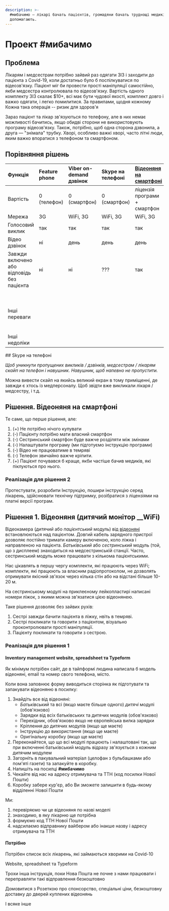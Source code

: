 ```yaml
---
description: >-
  #мибачимо — лікарі бачать пацієнтів, громадяни бачать труднощі медиків та
  допомагають.
---
```


# Проект \#мибачимо

## Проблема

Лікарям і медсестрам потрібно зайвий раз одягати ЗІЗ і заходити до пацієнта з Covid-19, коли достатньо було б поспілкуватися по відеозв'язку. Пацієнт міг би провести прості маніпуляції самостійно, якби медсестра контролювала по відеозв'язку. Вартість одного комплекту ЗІЗ скалає $10+, всі має бути чудової якості, комплект довго і важко одягати, і легко помилитися. За правилами, щодня кожному  Кожна така операція -- ризик для здоров'я 

Зараз пацієнт та лікар зв'язуються по телефону, але в них немає можливості бачитись, якщо обидві сторони не використовують програму відеозв'язку. Також, потрібно, щоб одна сторона дзвонила, а друга — "знімала" трубку. Хворі, особливо важкі хворі, часто літні люди, яким важко впоратися з телефоном та смартфоном.

## Порівняння рішень

<table>
  <thead>
    <tr>
      <th style="text-align:left">&#x424;&#x443;&#x43D;&#x43A;&#x446;&#x456;&#x44F;</th>
      <th style="text-align:left">Feature phone</th>
      <th style="text-align:left">Viber on-demand &#x434;&#x437;&#x432;&#x456;&#x43D;&#x43E;&#x43A;</th>
      <th
      style="text-align:left">Skype &#x43D;&#x430; &#x442;&#x435;&#x43B;&#x435;&#x444;&#x43E;&#x43D;&#x456;</th>
        <th
        style="text-align:left"><a href="./#smartphone-nanny">&#x412;&#x456;&#x434;&#x435;&#x43E;&#x43D;&#x44F;&#x43D;&#x44F; &#x43D;&#x430; &#x441;&#x43C;&#x430;&#x440;&#x442;&#x444;&#x43E;&#x43D;&#x456;</a>
          </th>
          <th style="text-align:left">&#x412;&#x456;&#x434;&#x435;&#x43E;&#x43D;&#x44F;&#x43D;&#x44F; WiFi</th>
    </tr>
  </thead>
  <tbody>
    <tr>
      <td style="text-align:left">&#x412;&#x430;&#x440;&#x442;&#x456;&#x441;&#x442;&#x44C;</td>
      <td style="text-align:left">0 (&#x442;&#x435;&#x43B;&#x435;&#x444;&#x43E;&#x43D;)</td>
      <td style="text-align:left">0 (&#x441;&#x43C;&#x430;&#x440;&#x442;&#x444;&#x43E;&#x43D;)</td>
      <td style="text-align:left">0 (&#x441;&#x43C;&#x430;&#x440;&#x442;&#x444;&#x43E;&#x43D;)</td>
      <td style="text-align:left">&#x43B;&#x456;&#x446;&#x435;&#x43D;&#x437;&#x456;&#x44F; &#x43F;&#x440;&#x43E;&#x433;&#x440;&#x430;&#x43C;&#x438;
        + &#x441;&#x43C;&#x430;&#x440;&#x442;&#x444;&#x43E;&#x43D;</td>
      <td style="text-align:left">$50+</td>
    </tr>
    <tr>
      <td style="text-align:left">&#x41C;&#x435;&#x440;&#x435;&#x436;&#x430;</td>
      <td style="text-align:left">3G</td>
      <td style="text-align:left">WiFi, 3G</td>
      <td style="text-align:left">WiFi, 3G</td>
      <td style="text-align:left">WiFi, 3G</td>
      <td style="text-align:left">WiFi</td>
    </tr>
    <tr>
      <td style="text-align:left">&#x413;&#x43E;&#x43B;&#x43E;&#x441;&#x43E;&#x432;&#x438;&#x439; &#x432;&#x438;&#x43A;&#x43B;&#x438;&#x43A;</td>
      <td
      style="text-align:left">&#x442;&#x430;&#x43A;</td>
        <td style="text-align:left">&#x442;&#x430;&#x43A;</td>
        <td style="text-align:left">&#x442;&#x430;&#x43A;</td>
        <td style="text-align:left">&#x442;&#x430;&#x43A;</td>
        <td style="text-align:left">&#x442;&#x430;&#x43A;</td>
    </tr>
    <tr>
      <td style="text-align:left">&#x412;&#x456;&#x434;&#x435;&#x43E; &#x434;&#x437;&#x432;&#x456;&#x43D;&#x43E;&#x43A;</td>
      <td
      style="text-align:left">&#x43D;&#x456;</td>
        <td style="text-align:left">&#x434;&#x435;&#x43D;&#x44C;</td>
        <td style="text-align:left">&#x434;&#x435;&#x43D;&#x44C;</td>
        <td style="text-align:left">&#x434;&#x435;&#x43D;&#x44C;</td>
        <td style="text-align:left">&#x434;&#x435;&#x43D;&#x44C;+&#x43D;&#x456;&#x447;</td>
    </tr>
    <tr>
      <td style="text-align:left">&#x417;&#x430;&#x432;&#x436;&#x434;&#x438; &#x432;&#x43A;&#x43B;&#x44E;&#x447;&#x435;&#x43D;&#x43E;
        &#x430;&#x431;&#x43E; &#x432;&#x456;&#x434;&#x43F;&#x43E;&#x432;&#x456;&#x434;&#x44C;
        &#x431;&#x435;&#x437; &#x43F;&#x430;&#x446;&#x456;&#x454;&#x43D;&#x442;&#x430;</td>
      <td
      style="text-align:left">&#x43D;&#x456;</td>
        <td style="text-align:left">&#x43D;&#x456;</td>
        <td style="text-align:left">???</td>
        <td style="text-align:left">&#x442;&#x430;&#x43A;</td>
        <td style="text-align:left">&#x442;&#x430;&#x43A;</td>
    </tr>
    <tr>
      <td style="text-align:left"></td>
      <td style="text-align:left"></td>
      <td style="text-align:left"></td>
      <td style="text-align:left"></td>
      <td style="text-align:left"></td>
      <td style="text-align:left"></td>
    </tr>
    <tr>
      <td style="text-align:left"></td>
      <td style="text-align:left"></td>
      <td style="text-align:left"></td>
      <td style="text-align:left"></td>
      <td style="text-align:left"></td>
      <td style="text-align:left"></td>
    </tr>
    <tr>
      <td style="text-align:left"></td>
      <td style="text-align:left"></td>
      <td style="text-align:left"></td>
      <td style="text-align:left"></td>
      <td style="text-align:left"></td>
      <td style="text-align:left"></td>
    </tr>
    <tr>
      <td style="text-align:left">&#x406;&#x43D;&#x448;&#x456; &#x43F;&#x435;&#x440;&#x435;&#x432;&#x430;&#x433;&#x438;</td>
      <td
      style="text-align:left"></td>
        <td style="text-align:left"></td>
        <td style="text-align:left"></td>
        <td style="text-align:left"></td>
        <td style="text-align:left">
          <p>&#x43E;&#x434;&#x43D;&#x43E;&#x447;&#x430;&#x441;&#x43D;&#x430; &#x440;&#x43E;&#x431;&#x43E;&#x442;&#x430;
            &#x434;&#x43E; 4 &#x43C;&#x43E;&#x434;&#x443;&#x43B;&#x456;&#x432; &#x43F;&#x430;&#x446;&#x456;&#x454;&#x43D;&#x442;&#x456;&#x432;</p>
          <p></p>
        </td>
    </tr>
    <tr>
      <td style="text-align:left">&#x406;&#x43D;&#x448;&#x456; &#x43D;&#x435;&#x434;&#x43E;&#x43B;&#x456;&#x43A;&#x438;</td>
      <td
      style="text-align:left"></td>
        <td style="text-align:left"></td>
        <td style="text-align:left"></td>
        <td style="text-align:left"></td>
        <td style="text-align:left"></td>
    </tr>
  </tbody>
</table>## Skype на телефоні

_Щоб уникнути пропущених викликів / дзвінків, медсестрам / лікарям скайп на телефон і навушник. Навушник, щоб напевно не пропустити._

Можна вивести скайп на якийсь великий екран в тому приміщенні, де завжди є хтось із медперсоналу. Щоб звідти вже викликали лікаря / медсестру, і т.д.

### 

## Рішення. Відеоняня на смартфоні <a id="smartphone-nanny"></a>

Те саме, що перше рішення, але:

1. \(+\) Не потрібно нічого купувати
2. \(-\) Пацієнту потрібно мати власний смартфон
3. \(-\) Сестринський смартфон буде важче розділяти між змінами
4. \(-\) Налаштувати програму \(ми підготуємо інструкцію програми\)
5. \(-\) Відео не працюватиме в темряві
6. \(-\) Телефон звичайно важче кріпити.
7. \(+\) Пацієнт почувався б краще, якби частіше бачив медиків, які піклуються про нього.

### Реалізація для рішення 2

Протестувати, розробити Інструкцію, пошири інструкцію серед лікарень, здійснювати технічну підтримку, розібратися з ліцензіями на платні версії програм.

## 

## Рішення 1. Відеоняня \(дитячий монітор __WiFi\)

Відеокамера \(_дитячий_ або _пацієнтський_ модуль\) від [відеоняні](https://rozetka.com.ua/babymonitors/c146154/sort=rank;vid140472=videonyanya/) встановлюються над пацієнтом. Довгий кабель зарядного пристрої дозволяє постійно тримати камеру включеною, коло ліжка і направленою на пацієнта. _Батьківський_ або _сестринський_ модуль \(той, що з дисплеем\) знаходиться на медсестринській станції. Часто, сестринський модуль може працювати з кількома пацієнтськими. 

Нас цікавлять в першу чергу комплекти, які працюють через WiFi; комплекти, які працюють за власним радіопротоколом, не дозволять отримувати якісний зв'язок через кілька стін або на відстані більше 10-20 м.

На сестринському модулі на приклеєному лейкопластирі написані номери ліжок, з якими можна зв'язатися цією відеонянею.

Таке рішення дозволяє без зайвих рухів:

1. Сестрі завжди бачити пацієнта в ліжку, нвіть в темряві.
2. Сестрі покликати та говорити з пацієнтом, візуально проконтролювати прості маніпуляції.
3. Пацієнту покликати та говорити з сестрою.

### Реалізація для рішення 1

#### Inventory management website, spreadsheet та Typeform

Як мінімум потрібен сайт, де в тайпформі людина написала б модель відеоняні, email та номер свого телефона, місто.

Коли вона заповнює форму виводиться сторінка як підготувати та запакувати відеоняню в посилку:

1. Знайдіть все від відеоняні:
   * _Батьківський_ та всі \(якщо маєте більше одного\) _дитячі_ модулі \(обов'язково\)
   * Зарядки від всіх батьківських та дитячих модулів \(обов'язково\)
   * Перехідник, обов'язково якщо не європейська вилка зарядки
   * Кріплення до дитячих модулів \(якщо ще маєте\)
   * Інструкцію до використання \(якщо ще маєте\)
   * Оригінальну коробку \(якщо ще маєте\)
2. Переконайтеся, що що всі модулі працюють і налаштовані так, що при включенні батьківський модуль відразу зв'язується з кожним дитячим модулем
3. Загорніть в пакувальний матеріал \(целофан з бульбашками або пом'яті газети\) та запакуйте в коробку.
4. Напишіть на посилці **\#мибачимо**
5. Чекайте від нас на адресу отримувача та ТТН \(код посилки Нової Пошти\)
6. Коробку забере кур'єр, або Ви зможете залишити в будь-якому відділенні Нової Пошти

Ми:

1. перевіряємо чи це відеоняня по назві моделі
2. знаходимо, в яку лікарню ще потрібна
3. формуємо код ТТН Нової Пошти
4. надсилаємо відправнику вайбером або інакше назву і адресу отримувача та ТТН

#### Потрібно

Потрібен список всіх лікарень, які займаються хворими на Covid-10

Website, spreadsheet та Typeform

Трохи інша інструкція, поки Нова Пошта не почне з нами працювати і переправляти такі відправлення безкоштовно

Домовитися з Розеткою про спонсорство, спеціальні ціни, безкоштовну доставку до дверей куплених відеонянь

І всяке інше

